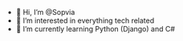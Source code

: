 - 👋 Hi, I’m @Sopvia
- 👀 I’m interested in everything tech related
- 🌱 I’m currently learning Python (Django) and C#

<!---
Sopvia/Sopvia is a ✨ special ✨ repository because its `README.md` (this file) appears on your GitHub profile.
You can click the Preview link to take a look at your changes.
--->

